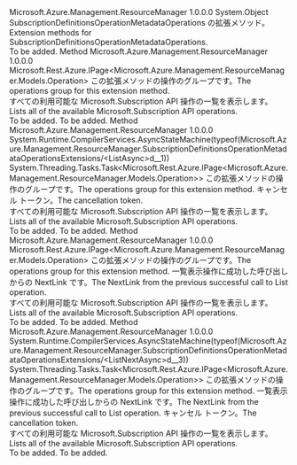 <Type Name="SubscriptionDefinitionsOperationMetadataOperationsExtensions" FullName="Microsoft.Azure.Management.ResourceManager.SubscriptionDefinitionsOperationMetadataOperationsExtensions">
  <TypeSignature Language="C#" Value="public static class SubscriptionDefinitionsOperationMetadataOperationsExtensions" />
  <TypeSignature Language="ILAsm" Value=".class public auto ansi abstract sealed beforefieldinit SubscriptionDefinitionsOperationMetadataOperationsExtensions extends System.Object" />
  <TypeSignature Language="DocId" Value="T:Microsoft.Azure.Management.ResourceManager.SubscriptionDefinitionsOperationMetadataOperationsExtensions" />
  <TypeSignature Language="VB.NET" Value="Public Module SubscriptionDefinitionsOperationMetadataOperationsExtensions" />
  <TypeSignature Language="F#" Value="type SubscriptionDefinitionsOperationMetadataOperationsExtensions = class" />
  <AssemblyInfo>
    <AssemblyName>Microsoft.Azure.Management.ResourceManager</AssemblyName>
    <AssemblyVersion>1.0.0.0</AssemblyVersion>
  </AssemblyInfo>
  <Base>
    <BaseTypeName>System.Object</BaseTypeName>
  </Base>
  <Interfaces />
  <Docs>
    <summary>
            <span data-ttu-id="40fc3-101">SubscriptionDefinitionsOperationMetadataOperations の拡張メソッド。</span><span class="sxs-lookup"><span data-stu-id="40fc3-101">Extension methods for SubscriptionDefinitionsOperationMetadataOperations.</span></span>
            </summary>
    <remarks>To be added.</remarks>
  </Docs>
  <Members>
    <Member MemberName="List">
      <MemberSignature Language="C#" Value="public static Microsoft.Rest.Azure.IPage&lt;Microsoft.Azure.Management.ResourceManager.Models.Operation&gt; List (this Microsoft.Azure.Management.ResourceManager.ISubscriptionDefinitionsOperationMetadataOperations operations);" />
      <MemberSignature Language="ILAsm" Value=".method public static hidebysig class Microsoft.Rest.Azure.IPage`1&lt;class Microsoft.Azure.Management.ResourceManager.Models.Operation&gt; List(class Microsoft.Azure.Management.ResourceManager.ISubscriptionDefinitionsOperationMetadataOperations operations) cil managed" />
      <MemberSignature Language="DocId" Value="M:Microsoft.Azure.Management.ResourceManager.SubscriptionDefinitionsOperationMetadataOperationsExtensions.List(Microsoft.Azure.Management.ResourceManager.ISubscriptionDefinitionsOperationMetadataOperations)" />
      <MemberSignature Language="VB.NET" Value="&lt;Extension()&gt;&#xA;Public Function List (operations As ISubscriptionDefinitionsOperationMetadataOperations) As IPage(Of Operation)" />
      <MemberSignature Language="F#" Value="static member List : Microsoft.Azure.Management.ResourceManager.ISubscriptionDefinitionsOperationMetadataOperations -&gt; Microsoft.Rest.Azure.IPage&lt;Microsoft.Azure.Management.ResourceManager.Models.Operation&gt;" Usage="Microsoft.Azure.Management.ResourceManager.SubscriptionDefinitionsOperationMetadataOperationsExtensions.List operations" />
      <MemberType>Method</MemberType>
      <AssemblyInfo>
        <AssemblyName>Microsoft.Azure.Management.ResourceManager</AssemblyName>
        <AssemblyVersion>1.0.0.0</AssemblyVersion>
      </AssemblyInfo>
      <ReturnValue>
        <ReturnType>Microsoft.Rest.Azure.IPage&lt;Microsoft.Azure.Management.ResourceManager.Models.Operation&gt;</ReturnType>
      </ReturnValue>
      <Parameters>
        <Parameter Name="operations" Type="Microsoft.Azure.Management.ResourceManager.ISubscriptionDefinitionsOperationMetadataOperations" RefType="this" />
      </Parameters>
      <Docs>
        <param name="operations">
            <span data-ttu-id="40fc3-102">この拡張メソッドの操作のグループです。</span><span class="sxs-lookup"><span data-stu-id="40fc3-102">The operations group for this extension method.</span></span>
            </param>
        <summary>
            <span data-ttu-id="40fc3-103">すべての利用可能な Microsoft.Subscription API 操作の一覧を表示します。</span><span class="sxs-lookup"><span data-stu-id="40fc3-103">Lists all of the available Microsoft.Subscription API operations.</span></span>
            </summary>
        <returns>To be added.</returns>
        <remarks>To be added.</remarks>
      </Docs>
    </Member>
    <Member MemberName="ListAsync">
      <MemberSignature Language="C#" Value="public static System.Threading.Tasks.Task&lt;Microsoft.Rest.Azure.IPage&lt;Microsoft.Azure.Management.ResourceManager.Models.Operation&gt;&gt; ListAsync (this Microsoft.Azure.Management.ResourceManager.ISubscriptionDefinitionsOperationMetadataOperations operations, System.Threading.CancellationToken cancellationToken = null);" />
      <MemberSignature Language="ILAsm" Value=".method public static hidebysig class System.Threading.Tasks.Task`1&lt;class Microsoft.Rest.Azure.IPage`1&lt;class Microsoft.Azure.Management.ResourceManager.Models.Operation&gt;&gt; ListAsync(class Microsoft.Azure.Management.ResourceManager.ISubscriptionDefinitionsOperationMetadataOperations operations, valuetype System.Threading.CancellationToken cancellationToken) cil managed" />
      <MemberSignature Language="DocId" Value="M:Microsoft.Azure.Management.ResourceManager.SubscriptionDefinitionsOperationMetadataOperationsExtensions.ListAsync(Microsoft.Azure.Management.ResourceManager.ISubscriptionDefinitionsOperationMetadataOperations,System.Threading.CancellationToken)" />
      <MemberSignature Language="F#" Value="static member ListAsync : Microsoft.Azure.Management.ResourceManager.ISubscriptionDefinitionsOperationMetadataOperations * System.Threading.CancellationToken -&gt; System.Threading.Tasks.Task&lt;Microsoft.Rest.Azure.IPage&lt;Microsoft.Azure.Management.ResourceManager.Models.Operation&gt;&gt;" Usage="Microsoft.Azure.Management.ResourceManager.SubscriptionDefinitionsOperationMetadataOperationsExtensions.ListAsync (operations, cancellationToken)" />
      <MemberType>Method</MemberType>
      <AssemblyInfo>
        <AssemblyName>Microsoft.Azure.Management.ResourceManager</AssemblyName>
        <AssemblyVersion>1.0.0.0</AssemblyVersion>
      </AssemblyInfo>
      <Attributes>
        <Attribute>
          <AttributeName>System.Runtime.CompilerServices.AsyncStateMachine(typeof(Microsoft.Azure.Management.ResourceManager.SubscriptionDefinitionsOperationMetadataOperationsExtensions/&lt;ListAsync&gt;d__1))</AttributeName>
        </Attribute>
      </Attributes>
      <ReturnValue>
        <ReturnType>System.Threading.Tasks.Task&lt;Microsoft.Rest.Azure.IPage&lt;Microsoft.Azure.Management.ResourceManager.Models.Operation&gt;&gt;</ReturnType>
      </ReturnValue>
      <Parameters>
        <Parameter Name="operations" Type="Microsoft.Azure.Management.ResourceManager.ISubscriptionDefinitionsOperationMetadataOperations" RefType="this" />
        <Parameter Name="cancellationToken" Type="System.Threading.CancellationToken" />
      </Parameters>
      <Docs>
        <param name="operations">
            <span data-ttu-id="40fc3-104">この拡張メソッドの操作のグループです。</span><span class="sxs-lookup"><span data-stu-id="40fc3-104">The operations group for this extension method.</span></span>
            </param>
        <param name="cancellationToken">
            <span data-ttu-id="40fc3-105">キャンセル トークン。</span><span class="sxs-lookup"><span data-stu-id="40fc3-105">The cancellation token.</span></span>
            </param>
        <summary>
            <span data-ttu-id="40fc3-106">すべての利用可能な Microsoft.Subscription API 操作の一覧を表示します。</span><span class="sxs-lookup"><span data-stu-id="40fc3-106">Lists all of the available Microsoft.Subscription API operations.</span></span>
            </summary>
        <returns>To be added.</returns>
        <remarks>To be added.</remarks>
      </Docs>
    </Member>
    <Member MemberName="ListNext">
      <MemberSignature Language="C#" Value="public static Microsoft.Rest.Azure.IPage&lt;Microsoft.Azure.Management.ResourceManager.Models.Operation&gt; ListNext (this Microsoft.Azure.Management.ResourceManager.ISubscriptionDefinitionsOperationMetadataOperations operations, string nextPageLink);" />
      <MemberSignature Language="ILAsm" Value=".method public static hidebysig class Microsoft.Rest.Azure.IPage`1&lt;class Microsoft.Azure.Management.ResourceManager.Models.Operation&gt; ListNext(class Microsoft.Azure.Management.ResourceManager.ISubscriptionDefinitionsOperationMetadataOperations operations, string nextPageLink) cil managed" />
      <MemberSignature Language="DocId" Value="M:Microsoft.Azure.Management.ResourceManager.SubscriptionDefinitionsOperationMetadataOperationsExtensions.ListNext(Microsoft.Azure.Management.ResourceManager.ISubscriptionDefinitionsOperationMetadataOperations,System.String)" />
      <MemberSignature Language="VB.NET" Value="&lt;Extension()&gt;&#xA;Public Function ListNext (operations As ISubscriptionDefinitionsOperationMetadataOperations, nextPageLink As String) As IPage(Of Operation)" />
      <MemberSignature Language="F#" Value="static member ListNext : Microsoft.Azure.Management.ResourceManager.ISubscriptionDefinitionsOperationMetadataOperations * string -&gt; Microsoft.Rest.Azure.IPage&lt;Microsoft.Azure.Management.ResourceManager.Models.Operation&gt;" Usage="Microsoft.Azure.Management.ResourceManager.SubscriptionDefinitionsOperationMetadataOperationsExtensions.ListNext (operations, nextPageLink)" />
      <MemberType>Method</MemberType>
      <AssemblyInfo>
        <AssemblyName>Microsoft.Azure.Management.ResourceManager</AssemblyName>
        <AssemblyVersion>1.0.0.0</AssemblyVersion>
      </AssemblyInfo>
      <ReturnValue>
        <ReturnType>Microsoft.Rest.Azure.IPage&lt;Microsoft.Azure.Management.ResourceManager.Models.Operation&gt;</ReturnType>
      </ReturnValue>
      <Parameters>
        <Parameter Name="operations" Type="Microsoft.Azure.Management.ResourceManager.ISubscriptionDefinitionsOperationMetadataOperations" RefType="this" />
        <Parameter Name="nextPageLink" Type="System.String" />
      </Parameters>
      <Docs>
        <param name="operations">
            <span data-ttu-id="40fc3-107">この拡張メソッドの操作のグループです。</span><span class="sxs-lookup"><span data-stu-id="40fc3-107">The operations group for this extension method.</span></span>
            </param>
        <param name="nextPageLink">
            <span data-ttu-id="40fc3-108">一覧表示操作に成功した呼び出しからの NextLink です。</span><span class="sxs-lookup"><span data-stu-id="40fc3-108">The NextLink from the previous successful call to List operation.</span></span>
            </param>
        <summary>
            <span data-ttu-id="40fc3-109">すべての利用可能な Microsoft.Subscription API 操作の一覧を表示します。</span><span class="sxs-lookup"><span data-stu-id="40fc3-109">Lists all of the available Microsoft.Subscription API operations.</span></span>
            </summary>
        <returns>To be added.</returns>
        <remarks>To be added.</remarks>
      </Docs>
    </Member>
    <Member MemberName="ListNextAsync">
      <MemberSignature Language="C#" Value="public static System.Threading.Tasks.Task&lt;Microsoft.Rest.Azure.IPage&lt;Microsoft.Azure.Management.ResourceManager.Models.Operation&gt;&gt; ListNextAsync (this Microsoft.Azure.Management.ResourceManager.ISubscriptionDefinitionsOperationMetadataOperations operations, string nextPageLink, System.Threading.CancellationToken cancellationToken = null);" />
      <MemberSignature Language="ILAsm" Value=".method public static hidebysig class System.Threading.Tasks.Task`1&lt;class Microsoft.Rest.Azure.IPage`1&lt;class Microsoft.Azure.Management.ResourceManager.Models.Operation&gt;&gt; ListNextAsync(class Microsoft.Azure.Management.ResourceManager.ISubscriptionDefinitionsOperationMetadataOperations operations, string nextPageLink, valuetype System.Threading.CancellationToken cancellationToken) cil managed" />
      <MemberSignature Language="DocId" Value="M:Microsoft.Azure.Management.ResourceManager.SubscriptionDefinitionsOperationMetadataOperationsExtensions.ListNextAsync(Microsoft.Azure.Management.ResourceManager.ISubscriptionDefinitionsOperationMetadataOperations,System.String,System.Threading.CancellationToken)" />
      <MemberSignature Language="F#" Value="static member ListNextAsync : Microsoft.Azure.Management.ResourceManager.ISubscriptionDefinitionsOperationMetadataOperations * string * System.Threading.CancellationToken -&gt; System.Threading.Tasks.Task&lt;Microsoft.Rest.Azure.IPage&lt;Microsoft.Azure.Management.ResourceManager.Models.Operation&gt;&gt;" Usage="Microsoft.Azure.Management.ResourceManager.SubscriptionDefinitionsOperationMetadataOperationsExtensions.ListNextAsync (operations, nextPageLink, cancellationToken)" />
      <MemberType>Method</MemberType>
      <AssemblyInfo>
        <AssemblyName>Microsoft.Azure.Management.ResourceManager</AssemblyName>
        <AssemblyVersion>1.0.0.0</AssemblyVersion>
      </AssemblyInfo>
      <Attributes>
        <Attribute>
          <AttributeName>System.Runtime.CompilerServices.AsyncStateMachine(typeof(Microsoft.Azure.Management.ResourceManager.SubscriptionDefinitionsOperationMetadataOperationsExtensions/&lt;ListNextAsync&gt;d__3))</AttributeName>
        </Attribute>
      </Attributes>
      <ReturnValue>
        <ReturnType>System.Threading.Tasks.Task&lt;Microsoft.Rest.Azure.IPage&lt;Microsoft.Azure.Management.ResourceManager.Models.Operation&gt;&gt;</ReturnType>
      </ReturnValue>
      <Parameters>
        <Parameter Name="operations" Type="Microsoft.Azure.Management.ResourceManager.ISubscriptionDefinitionsOperationMetadataOperations" RefType="this" />
        <Parameter Name="nextPageLink" Type="System.String" />
        <Parameter Name="cancellationToken" Type="System.Threading.CancellationToken" />
      </Parameters>
      <Docs>
        <param name="operations">
            <span data-ttu-id="40fc3-110">この拡張メソッドの操作のグループです。</span><span class="sxs-lookup"><span data-stu-id="40fc3-110">The operations group for this extension method.</span></span>
            </param>
        <param name="nextPageLink">
            <span data-ttu-id="40fc3-111">一覧表示操作に成功した呼び出しからの NextLink です。</span><span class="sxs-lookup"><span data-stu-id="40fc3-111">The NextLink from the previous successful call to List operation.</span></span>
            </param>
        <param name="cancellationToken">
            <span data-ttu-id="40fc3-112">キャンセル トークン。</span><span class="sxs-lookup"><span data-stu-id="40fc3-112">The cancellation token.</span></span>
            </param>
        <summary>
            <span data-ttu-id="40fc3-113">すべての利用可能な Microsoft.Subscription API 操作の一覧を表示します。</span><span class="sxs-lookup"><span data-stu-id="40fc3-113">Lists all of the available Microsoft.Subscription API operations.</span></span>
            </summary>
        <returns>To be added.</returns>
        <remarks>To be added.</remarks>
      </Docs>
    </Member>
  </Members>
</Type>